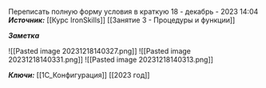 
Переписать полную форму условия в краткую
 18 - декабрь - 2023  14:04 
***Источник:***  [[Курс IronSkills]] [[Занятие 3 - Процедуры и функции]]

***Заметка*** 

![[Pasted image 20231218140327.png]]
![[Pasted image 20231218140331.png]]
![[Pasted image 20231218140313.png]]


***Ключи:*** [[1С_Конфигурация]] [[2023 год]]